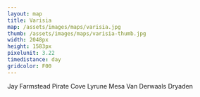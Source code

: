 ```yaml
---
layout: map
title: Varisia
map: /assets/images/maps/varisia.jpg
thumb: /assets/images/maps/varisia-thumb.jpg
width: 2048px
height: 1583px
pixelunit: 3.22
timedistance: day
gridcolor: F00
---
```

<span class="--left" style="top:1332px;left:551px;">Jay Farmstead</span>
<span class="hidden --right" style="top:1155px;left:294px;">Pirate Cove</span>
<span class="moonfeather --right" style="top:283px;left:1400px;">Lyrune Mesa</span>
<span class="--left" style="top:140px;left:140px;">Van Derwaals</span>
<span class="venalis --left" style="top:830px;left:830px;">Dryaden</span>

